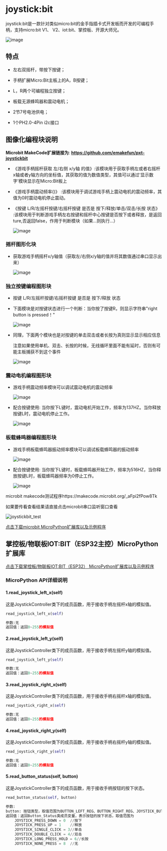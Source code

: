 # joystick:bit

joystick:bit是一款针对类似micro:bit的金手指插卡式开发板而开发的可编程手柄，支持micro:bit V1、 V2、iot:bit、掌控板、开源大师兄。

![image](picture/joystickbit.jpg)

## 特点

- 左右双摇杆，带按下按键；

- 手柄扩展Micro:Bit主板上的A，B按键；

- L，R两个可编程独立按键；

- 板载无源蜂鸣器和震动电机；

- 2节7号电池供电；

- 1个PH2.0-4Pin i2c接口

## 图像化编程块说明

 **Microbit MakeCode扩展链接为**: **<https://github.com/emakefun/pxt-joystickbit>**

- 《游戏手柄摇杆获取 左/右侧 x/y轴 的值》:该模块用于获取手柄左或者右摇杆x轴或者y轴方向的坐标值，其获取的值为数值类型，其值可以通过‘显示数字’模块显示在Micro:Bit板上

- 《游戏手柄震动频率()》 :该模块用于调试游戏手柄上震动电机的震动频率，其值为0时震动电机停止震动。

- 《按键 L/R/左摇杆按键/右摇杆按键 是否是 按下/释放/单击/双击/长按 状态》 :该模块用于判断游戏手柄左右按键和摇杆中心按键是否按下或者释放，是返回ture,否返回false，作用于判断模块（如果...则执行...）

   ![image](picture/1.jpg)

### 摇杆图形化块

- 获取游戏手柄摇杆x/y轴值（获取左/右侧x/y轴的值并将其数值通过串口显示出来）

   ![image](picture/2.jpg)

### 独立按键编程图形块

- 按键 L/R/左摇杆按键/右摇杆按键 是否是 按下/释放 状态

- 下面模块是对按键状态进行一个判断：当你按了按键R，则显示字符串"right button is pressed！"

   ![image](picture/3.jpg)

- 同理，下面两个模块也是对按键的单击双击或者长按为真则显示显示相应信息

   注意如果使用单机、双击、长按的时候，无线循环里面不能有延时，否则有可能主板捕获不到这个事件
   
   ![image](picture/4.jpg)

### 震动电机编程图形块

- 游戏手柄震动频率模块可以调试震动电机的震动频率

   ![image](picture/31.jpg)

- 配合按键使用: 当你按下L键时，震动电机开始工作，频率为137HZ。当你释放按键L时，震动电机停止工作。

   ![image](picture/32.jpg)

### 板载蜂鸣器编程图形块

- 游戏手柄板载蜂鸣器振动频率模块可以调试板载蜂鸣器的振动频率

   ![image](picture/41.jpg)

- 配合按键使用: 当你按下L键时，板载蜂鸣器开始工作，频率为516HZ，当你释放按键L时，板载蜂鸣器频率为0停止工作。

  ![image](picture/43.jpg)

microbit makecode测试程序https://makecode.microbit.org/_aFpi2fPow8Tk

如果要传看查看结果请直接点击microbit串口监听窗口查看

![joystickbit_test](./picture/joystickbit_test.png)

[点击下载microbit MicroPython扩展库以及示例程序](zh-cn/microbit/joystickbit/joystickbit_microbit_micropython_demo.zip ':ignore')



## 掌控板/物联板IOT:BIT（ESP32主控）MicroPython扩展库

[点击下载掌控板/物联板IOT:BIT（ESP32） MicroPython扩展库以及示例程序](zh-cn/microbit/joystickbit/iobit_joystick_test.zip ':ignore')

### MicroPython API详细说明

#### 1.read_joystick_left_x(self)

这是JoystickController类下的成员函数，用于接收手柄左摇杆x轴的模拟值。

```python
read_joystick_left_x(self)

参数:无
返回值：返回0~255的模拟值

```

#### 2.read_joystick_left_y(self)

这是JoystickController类下的成员函数，用于接收手柄左摇杆y轴的模拟值。

```python
read_joystick_left_y(self)

参数:无
返回值：返回0~255的模拟值

```

#### 3.read_joystick_right_x(self)

这是JoystickController类下的成员函数，用于接收手柄右摇杆x轴的模拟值。

```python
read_joystick_right_x(self)

参数:无
返回值：返回0~255的模拟值

```

#### 4.read_joystick_right_y(self)

这是JoystickController类下的成员函数，用于接收手柄右摇杆y轴的模拟值。

```python
read_joystick_right_y(self)

参数:无
返回值：返回0~255的模拟值

```

#### 5.read_button_status(self, button)

这是JoystickController类下的成员函数，用于接收手柄按钮的按下状态。

```python
read_button_status(self, button)

参数:
button: 按钮类型，取值范围为BUTTON_LEFT_REG、BUTTON_RIGHT_REG、JOYSTICK_BUTTON_RIGHT、JOYSTICK_BUTTON_LEFT，分别表示左侧按键、右侧按键、左摇杆按键、右摇杆按键。
返回值：返回Button_Status类成员变量，表示按钮的按下状态，取值范围为
    JOYSTICK_PRESS_DOWN = 0  //按下
    JOYSTICK_PRESS_UP = 1    //释放
    JOYSTICK_SINGLE_CLICK = 3//单击
    JOYSTICK_DOUBLE_CLICK = 4//双击
    JOYSTICK_LONG_PRESS_HOLD = 6//长按
    JOYSTICK_NONE_PRESS = 8  //无

```
